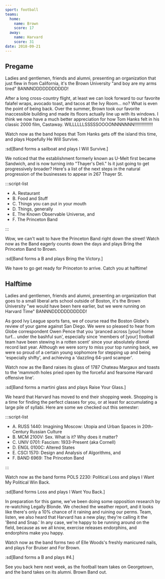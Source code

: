 ```yaml
---
sport: football
teams:
  home:
    name: Brown
    score: 17
  away:
    name: Harvard
    score: 31
date: 2018-09-21
---
```


## Pregame

Ladies and gentlemen, friends and alumni, presenting an organization that just flew in from California, it's the Brown University "and boy are my arms tired" BANNNDDDDDDDDDDD!

After a long cross-country flight, at least we can look forward to our favorite falafel wraps, avocado toast, and tacos at the Ivy Room... no? What is even the point of being back. Over the summer, Brown took our favorite inaccessible building and made its floors actually line up with its windows. I think we now have a much better appreciation for how Tom Hanks felt in his classic 2000 film, Castaway. WILLLLLLSSSSSOOOONNNNNNN!!!!!!!!!!!!!!!

Watch now as the band hopes that Tom Hanks gets off the island this time, and plays Hopefully He Will Survive.

:sd[Band forms a sailboat and plays I Will Survive.]

We noticed that the establishment formerly known as U-Melt first became Sandwich, and is now turning into "Thayer's Deli." Is it just going to get progressively broader? Here's a list of the next steps in the natural progression of the businesses to appear in 267 Thayer St.

:::script-list

- A. Restaurant
- B. Food and Stuff
- C. Things you can put in your mouth
- D. Things, generally
- E. The Known Observable Universe, and
- F. The Princeton Band

:::

Wow, we can't wait to have the Princeton Band right down the street! Watch now as the Band eagerly counts down the days and plays Bring the Princeton Band to Brown.

:sd[Band forms a B and plays Bring the Victory.]

We have to go get ready for Princeton to arrive. Catch you at halftime!

## Halftime

Ladies and gentlemen, friends and alumni, presenting an organization that goes to a small liberal arts school outside of Boston, it's the Brown University "we would have been here earlier, but we were running on Harvard Time" BANNNDDDDDDDDDDD!

As good Ivy League sports fans, we of course read the Boston Globe's review of your game against San Diego. We were so pleased to hear from Globe correspondent Owen Pence that you 'pranced across \[your] home turf... under the bashful sun', especially since 'members of \[your] football team have been stewing in a rotten scent' since your absolutely dismal record last year. Although we were sorry to miss your top running back, we were so proud of a certain young sophomore for stepping up and being 'especially shifty', and achieving a 'dazzling 64-yard scamper'.

Watch now as the Band raises its glass of 1787 Chateau Margaux and toasts to the 'mammoth holes pried open by the forceful and fearsome Harvard offensive line'.

:sd[Band forms a martini glass and plays Raise Your Glass.]

We heard that Harvard has moved to end their shopping week. Shopping is a time for finding the perfect classes for you, or at least for accumulating a large pile of syllabi. Here are some we checked out this semester:

:::script-list

- A. RUSS 1440: Imagining Moscow: Utopia and Urban Spaces in 20th-Century Russian Culture
- B. MCM 2100V: Sex. What is it? Why does it matter?
- C. UNIV 0701: Fascism: 1933-Present (aka Cornell)
- D. ENGL 0100C: Altered States
- E. CSCI 1570: Design and Analysis of Algorithms, and
- F. BAND 6969: The Princeton Band

:::

Watch now as the band forms POLS 2230: Political Loss and plays I Want My Political Win Back.

:sd[Band forms Loss and plays I Want You Back.]

In preparation for this game, we've been doing some opposition research by re-watching Legally Blonde. We checked the weather report, and it looks like there's only a 10% chance of it raining and ruining our perms. Team, listen, we also heard that Harvard has a new play; they're calling it the 'Bend and Snap.' In any case, we're happy to be running around on the field, because as we all know, exercise releases endorphins, and endorphins make you happy.

Watch now as the band forms two of Elle Woods's freshly manicured nails, and plays For Bruiser and For Brown.

:sd[Band forms a B and plays #4.]

See you back here next week, as the football team takes on Georgetown, and the band takes on its alumni. Brown Band out.

